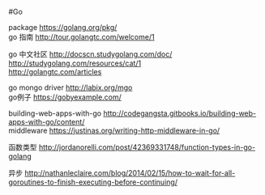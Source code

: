 #Go


package  https://golang.org/pkg/<br/>
go 指南 http://tour.golangtc.com/welcome/1<br/>

go 中文社区 http://docscn.studygolang.com/doc/<br/>http://studygolang.com/resources/cat/1<br/>http://golangtc.com/articles

go mongo driver http://labix.org/mgo<br/>go例子 https://gobyexample.com/

building-web-apps-with-go    http://codegangsta.gitbooks.io/building-web-apps-with-go/content/<br/>
middleware  https://justinas.org/writing-http-middleware-in-go/<br/>

函数类型  http://jordanorelli.com/post/42369331748/function-types-in-go-golang

异步 http://nathanleclaire.com/blog/2014/02/15/how-to-wait-for-all-goroutines-to-finish-executing-before-continuing/
